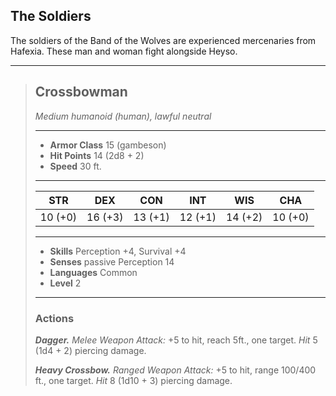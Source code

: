 ## The Soldiers
The soldiers of the Band of the Wolves are experienced mercenaries from Hafexia. These man and woman fight alongside Heyso.

___
> ## Crossbowman
>*Medium humanoid (human), lawful neutral*
> ___
> - **Armor Class** 15 (gambeson)
> - **Hit Points** 14 (2d8 + 2)
> - **Speed** 30 ft.
>___
>|   STR   |   DEX   |   CON   |   INT   |   WIS   |   CHA   |
>|:-------:|:-------:|:-------:|:-------:|:-------:|:-------:|
>| 10 (+0) | 16 (+3) | 13 (+1) | 12 (+1) | 14 (+2) | 10 (+0) |
>___
> - **Skills** Perception +4, Survival +4
> - **Senses** passive Perception 14
> - **Languages** Common
> - **Level** 2
> ___
>
>
> ### Actions
> ***Dagger.*** *Melee Weapon Attack:* +5 to hit, reach 5ft., one target. *Hit* 5 (1d4 + 2) piercing damage. 
>
> ***Heavy Crossbow.*** *Ranged Weapon Attack:* +5 to hit, range 100/400 ft., one target. *Hit* 8 (1d10 + 3) piercing damage.